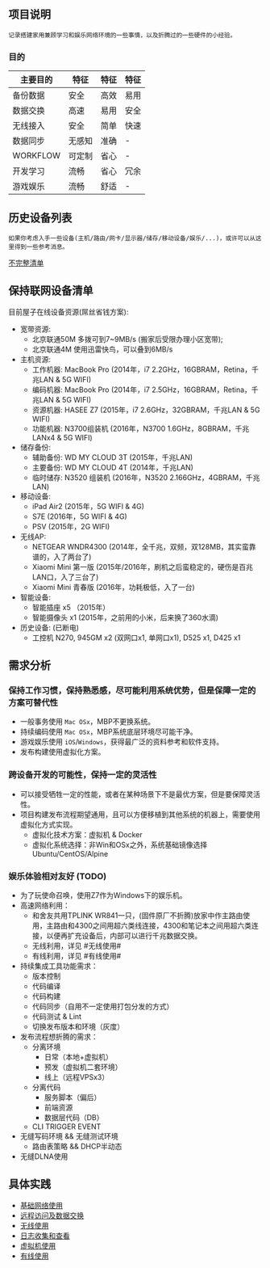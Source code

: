 ## 项目说明

    记录搭建家用兼顾学习和娱乐网络环境的一些事情，以及折腾过的一些硬件的小经验。

### 目的

|主要目的|特征|特征|特征|
|---|---|---|---|
|备份数据|安全|高效|易用|
|数据交换|高速|易用|安全|
|无线接入|安全|简单|快速|
|数据同步|无感知|准确| - |
|WORKFLOW|可定制|省心| - |
|开发学习|流畅|省心|冗余|
|游戏娱乐|流畅|舒适| - |


## 历史设备列表

    如果你考虑入手一些设备(主机/路由/网卡/显示器/储存/移动设备/娱乐/...)，或许可以从这里得到一些参考消息。

[不完整清单](./device-list-history.md)

## 保持联网设备清单

目前屋子在线设备资源(屌丝省钱方案):

- 宽带资源:
    - 北京联通50M   多拨可到7~9MB/s (搬家后受限办理小区宽带);
    - 北京联通4M    使用迅雷快鸟，可以叠到6MB/s
- 主机资源:
    - 工作机器: MacBook Pro (2014年，i7 2.2GHz，16GBRAM，Retina，千兆LAN & 5G WIFI)
    - 编码机器: MacBook Pro (2014年，i7 2.5GHz，16GBRAM，Retina，千兆LAN & 5G WIFI)
    - 资源机器: HASEE Z7    (2015年，i7 2.6GHz，32GBRAM，千兆LAN & 5G WIFI)
    - 功能机器: N3700组装机  (2016年，N3700 1.6GHz，8GBRAM，千兆LANx4 & 5G WIFI)
- 储存备份:
    - 辅助备份: WD MY CLOUD 3T (2015年，千兆LAN)
    - 主要备份: WD MY CLOUD 4T (2014年，千兆LAN)
    - 临时储存: N3520 组装机 (2016年，N3520 2.166GHz，4GBRAM，千兆LAN)
- 移动设备:
    - iPad Air2     (2015年，5G WIFI & 4G)
    - S7E           (2016年，5G WIFI & 4G)
    - PSV           (2015年，2G WIFI)
- 无线AP:
    - NETGEAR WNDR4300  (2014年，全千兆，双频，双128MB，其实蛮靠谱的，入了两台了)
    - Xiaomi Mini 第一版 (2015年/2016年，刷机之后蛮稳定的，硬伤是百兆LAN口，入了三台了)
    - Xiaomi Mini 青春版 (2016年，功耗极低，入了一台)
- 智能设备:
    - 智能插座 x5       （2015年）
    - 智能摄像头 x1      (2015年，之前用的小米，后来换了360水滴)
- 历史设备: (已断电)
    - 工控机 N270, 945GM x2 (双网口x1, 单网口x1), D525 x1, D425 x1

## 需求分析

### 保持工作习惯，保持熟悉感，尽可能利用系统优势，但是保障一定的方案可替代性

- 一般事务使用 `Mac OSx`，MBP不更换系统。
- 持续编码使用 `Mac OSx`，MBP系统底层环境尽可能干净。
- 游戏娱乐使用 `iOS`/`Windows`，获得最广泛的资料参考和软件支持。
- 发布构建使用虚拟化方案。

### 跨设备开发的可能性，保持一定的灵活性

- 可以接受牺牲一定的性能，或者在某种场景下不是最优方案，但是要保障灵活性。
- 项目构建发布流程期望通用，且可以方便移植到其他系统的机器上，需要使用虚拟化方式实现。
    - 虚拟化技术方案：虚拟机 & Docker
    - 虚拟化系统选择：非Win和OSx之外，系统基础镜像选择 Ubuntu/CentOS/Alpine

### 娱乐体验相对友好 (TODO)

- 为了玩使命召唤，使用Z7作为Windows下的娱乐机。
- 高速网络利用：
    - 和舍友共用TPLINK WR841一只，(固件原厂不折腾)放家中作主路由使用，主路由和4300之间用超六类线连接，4300和笔记本之间用超六类连接，以便再扩充设备后，内部可以进行千兆数据交换。
    - 无线利用，详见 #无线使用#
    - 有线利用，详见 #有线使用#
- 持续集成工具功能需求：
    - 版本控制
    - 代码编译
    - 代码构建
    - 代码同步（自用不一定使用打包分发的方式）
    - 代码测试 & Lint
    - 切换发布版本和环境（灰度）
- 发布流程想折腾的需求：
    - 分离环境
        - 日常（本地+虚拟机）
        - 预发（虚拟机二套环境）
        - 线上（远程VPSx3）
    - 分离代码
        - 服务脚本（偏后）
       - 前端资源
       - 数据层代码（DB）
    - CLI TRIGGER EVENT
- 无缝写码环境 && 无缝测试环境
    - 路由表策略 && DHCP半动态
- 无缝DLNA使用

## 具体实践

- [基础网络使用](network.md)
- [远程访问及数据交换](remote.md)
- [无线使用](wifi.md)
- [日志收集和查看](log.md)
- [虚拟机使用](vm.md)
- [有线使用](lan.md)
